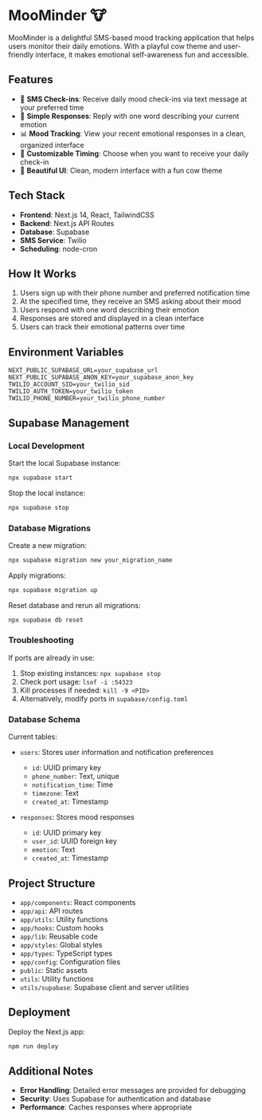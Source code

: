 # MooMinder 🐮

MooMinder is a delightful SMS-based mood tracking application that helps users monitor their daily emotions. With a playful cow theme and user-friendly interface, it makes emotional self-awareness fun and accessible.

## Features

- 📱 **SMS Check-ins**: Receive daily mood check-ins via text message at your preferred time
- 🎯 **Simple Responses**: Reply with one word describing your current emotion
- 📊 **Mood Tracking**: View your recent emotional responses in a clean, organized interface
- 🔔 **Customizable Timing**: Choose when you want to receive your daily check-in
- 🎨 **Beautiful UI**: Clean, modern interface with a fun cow theme

## Tech Stack

- **Frontend**: Next.js 14, React, TailwindCSS
- **Backend**: Next.js API Routes
- **Database**: Supabase
- **SMS Service**: Twilio
- **Scheduling**: node-cron

## How It Works

1. Users sign up with their phone number and preferred notification time
2. At the specified time, they receive an SMS asking about their mood
3. Users respond with one word describing their emotion
4. Responses are stored and displayed in a clean interface
5. Users can track their emotional patterns over time

## Environment Variables

```
NEXT_PUBLIC_SUPABASE_URL=your_supabase_url
NEXT_PUBLIC_SUPABASE_ANON_KEY=your_supabase_anon_key
TWILIO_ACCOUNT_SID=your_twilio_sid
TWILIO_AUTH_TOKEN=your_twilio_token
TWILIO_PHONE_NUMBER=your_twilio_phone_number
```

## Supabase Management

### Local Development

Start the local Supabase instance:
```bash
npx supabase start
```

Stop the local instance:
```bash
npx supabase stop
```

### Database Migrations

Create a new migration:
```bash
npx supabase migration new your_migration_name
```

Apply migrations:
```bash
npx supabase migration up
```

Reset database and rerun all migrations:
```bash
npx supabase db reset
```

### Troubleshooting

If ports are already in use:
1. Stop existing instances: `npx supabase stop`
2. Check port usage: `lsof -i :54323`
3. Kill processes if needed: `kill -9 <PID>`
4. Alternatively, modify ports in `supabase/config.toml`

### Database Schema

Current tables:
- `users`: Stores user information and notification preferences
  - `id`: UUID primary key
  - `phone_number`: Text, unique
  - `notification_time`: Time
  - `timezone`: Text
  - `created_at`: Timestamp

- `responses`: Stores mood responses
  - `id`: UUID primary key
  - `user_id`: UUID foreign key
  - `emotion`: Text
  - `created_at`: Timestamp

## Project Structure

- `app/components`: React components
- `app/api`: API routes
- `app/utils`: Utility functions
- `app/hooks`: Custom hooks
- `app/lib`: Reusable code
- `app/styles`: Global styles
- `app/types`: TypeScript types
- `app/config`: Configuration files
- `public`: Static assets
- `utils`: Utility functions
- `utils/supabase`: Supabase client and server utilities

## Deployment

Deploy the Next.js app:
```bash
npm run deploy
```

## Additional Notes

- **Error Handling**: Detailed error messages are provided for debugging
- **Security**: Uses Supabase for authentication and database
- **Performance**: Caches responses where appropriate
